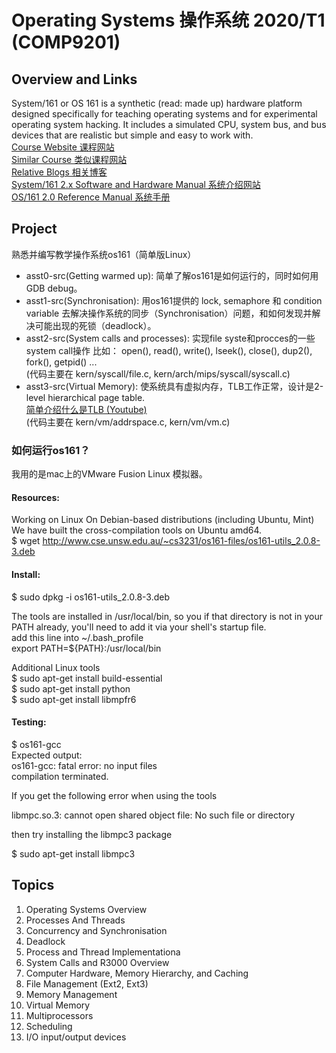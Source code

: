 # Operating Systems 操作系统 2020/T1 (COMP9201)
## Overview and Links 
System/161 or OS 161 is a synthetic (read: made up) hardware platform designed specifically for teaching operating systems and for experimental operating system hacking. It includes a simulated CPU, system bus, and bus devices that are realistic but simple and easy to work with. <br/>
[Course Website 课程网站](http://cgi.cse.unsw.edu.au/~cs3231/notices.php)<br/>
[Similar Course 类似课程网站](https://www.ops-class.org)<br/>
[Relative Blogs 相关博客](http://jhshi.me/home/)<br/>
[System/161 2.x Software and Hardware Manual 系统介绍网站](http://os161.eecs.harvard.edu/documentation/sys161-2.0.8/)<br/>
[OS/161 2.0 Reference Manual 系统手册](http://cgi.cse.unsw.edu.au/~cs3231/16s1/os161/man/index.html)<br/>

## Project
熟悉并编写教学操作系统os161（简单版Linux）<br/>
* asst0-src(Getting warmed up): 简单了解os161是如何运行的，同时如何用GDB debug。
* asst1-src(Synchronisation): 用os161提供的 lock, semaphore 和 condition variable 去解决操作系统的同步（Synchronisation）问题，和如何发现并解决可能出现的死锁（deadlock）。
* asst2-src(System calls and processes): 实现file syste和procces的一些system call操作 比如： open(), read(), write(), lseek(), close(), dup2(), fork(), getpid() ... <br/>
(代码主要在 kern/syscall/file.c, kern/arch/mips/syscall/syscall.c)
* asst3-src(Virtual Memory): 使系统具有虚拟内存，TLB工作正常，设计是2-level hierarchical page table. <br/>
[简单介绍什么是TLB (Youtube)](https://www.youtube.com/watch?v=95QpHJX55bM)<br/>
(代码主要在 kern/vm/addrspace.c, kern/vm/vm.c)

### 如何运行os161？
我用的是mac上的VMware Fusion Linux 模拟器。<br/>

#### Resources:
Working on Linux On Debian-based distributions (including Ubuntu, Mint)<br/>
We have built the cross-compilation tools on Ubuntu amd64. <br/>
$ wget http://www.cse.unsw.edu.au/~cs3231/os161-files/os161-utils_2.0.8-3.deb <br/>

#### Install:
$ sudo dpkg -i os161-utils_2.0.8-3.deb <br/>

The tools are installed in /usr/local/bin, so you if that directory is not in your PATH already, you'll need to add it via your shell's startup file. <br/>
add this line into  ~/.bash_profile <br/>
export PATH=${PATH}:/usr/local/bin <br/>

Additional Linux tools <br/>
$ sudo apt-get install build-essential <br/>
$ sudo apt-get install python <br/>
$ sudo apt-get install libmpfr6 <br/>

#### Testing:
$ os161-gcc <br/>
Expected output: <br/>
os161-gcc: fatal error: no input files <br/>
compilation terminated. <br/>

If you get the following error when using the tools <br/>

libmpc.so.3: cannot open shared object file: No such file or directory <br/>

then try installing the libmpc3 package <br/>

$ sudo apt-get install libmpc3 <br/>

## Topics
1. Operating Systems Overview
2. Processes And Threads
3. Concurrency and Synchronisation
4. Deadlock
5. Process and Thread Implementationa
6. System Calls and R3000 Overview
7. Computer Hardware, Memory Hierarchy, and Caching
8. File Management (Ext2, Ext3)
9. Memory Management
10. Virtual Memory
11. Multiprocessors
12. Scheduling
13. I/O input/output devices

